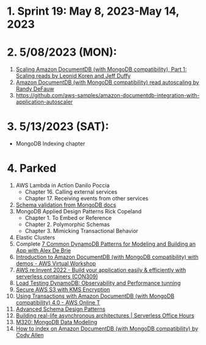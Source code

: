 # 1. Sprint 19: May 8, 2023-May 14, 2023

# 2. 5/08/2023 (MON):

1. [Scaling Amazon DocumentDB (with MongoDB compatibility), Part 1: Scaling reads by Leonid Koren and Jeff Duffy](https://aws.amazon.com/blogs/database/scaling-amazon-documentdb-with-mongodb-compatibility-part-1-scaling-reads/)
2. [Amazon DocumentDB (with MongoDB compatibility) read autoscaling by Randy DeFauw](https://aws.amazon.com/blogs/database/amazon-documentdb-with-mongodb-compatibility-read-autoscaling/)
3. https://github.com/aws-samples/amazon-documentdb-integration-with-application-autoscaler

# 3. 5/13/2023 (SAT):

- MongoDB Indexing chapter

# 4. Parked

1. AWS Lambda in Action Danilo Poccia
    - Chapter 16. Calling external services
    - Chapter 17. Receiving events from other services
2. [Schema validation from MongoDB docs](https://www.mongodb.com/docs/manual/core/schema-validation/)
3. MongoDB Applied Design Patterns Rick Copeland
    - Chapter 1. To Embed or Reference
    - Chapter 2. Polymorphic Schemas
    - Chapter 3. Mimicking Transactional Behavior
4. Elastic Clusters
5. Complete [7 Common DynamoDB Patterns for Modeling and Building an App with Alex De Brie](https://www.youtube.com/watch?v=Q6-qWdsa8a4&list=PLGyRwGktEFqdpYgi2eSADjQyLAsOQ4a02&index=3&t=224s)
6. [Introduction to Amazon DocumentDB (with MongoDB compatibility) with demos - AWS Virtual Workshop](https://www.youtube.com/watch?v=VjiuOxpaQ7A)
7. [AWS re:Invent 2022 - Build your application easily & efficiently with serverless containers (CON309)](https://www.youtube.com/watch?v=MqPxzWqttJs)
8. [Load Testing DynamoDB: Observability and Performance tunning](https://www.youtube.com/watch?v=PkUTqBIHzO4)
9. [Secure AWS S3 with KMS Encryption](https://www.youtube.com/watch?v=uqyf66kgB94)
10. [Using Transactions with Amazon DocumentDB (with MongoDB compatibility) 4.0 - AWS Online T](https://www.youtube.com/watch?v=5m_jRQvOo_I&t=721s)
11. [Advanced Schema Design Patterns](https://www.youtube.com/watch?v=bxw1AkH2aM4&t=92s)
12. [Building real-life asynchronous architectures | Serverless Office Hours](https://www.youtube.com/watch?v=tkLEaaUmC30)
13. [M320: MongoDB Data Modeling](https://learn.mongodb.com/learn/course/m320-mongodb-data-modeling/lesson-4-patterns-part-2/learn?client=customer&page=5)
14. [How to index on Amazon DocumentDB (with MongoDB compatibility) by Cody Allen ](https://aws.amazon.com/blogs/database/how-to-index-on-amazon-documentdb-with-mongodb-compatibility/)